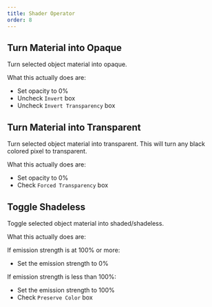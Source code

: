 ```yaml
---
title: Shader Operator
order: 8
---
```


## Turn Material into Opaque
Turn selected object material into opaque.

What this actually does are:

- Set opacity to 0%
- Uncheck `Invert` box
- Uncheck `Invert Transparency` box

## Turn Material into Transparent
Turn selected object material into transparent. This will turn any black colored pixel to transparent.

What this actually does are:

- Set opacity to 0%
- Check `Forced Transparency` box

## Toggle Shadeless
Toggle selected object material into shaded/shadeless.

What this actually does are:

If emission strength is at 100% or more:

- Set the emission strength to 0%
 
If emission strength is less than 100%:

- Set the emission strength to 100%
- Check `Preserve Color` box